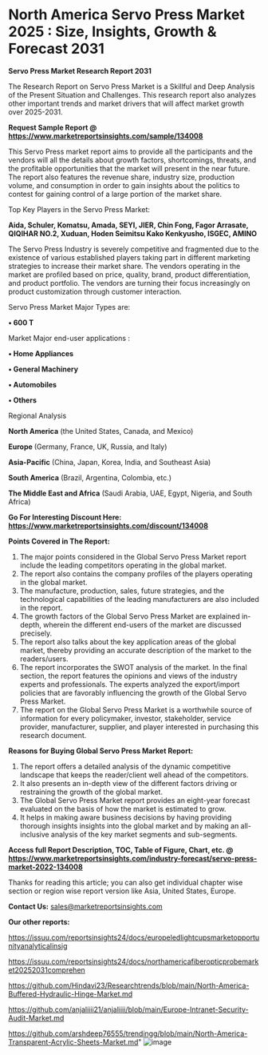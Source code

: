 # North America Servo Press Market 2025 : Size, Insights, Growth & Forecast 2031

<strong>Servo Press Market Research Report 2031</strong>

The Research Report on Servo Press Market is a Skillful and Deep Analysis of the Present Situation and Challenges. This research report also analyzes other important trends and market drivers that will affect market growth over 2025-2031.

<strong>Request Sample Report @ <a href=https://www.marketreportsinsights.com/sample/134008>https://www.marketreportsinsights.com/sample/134008</a></strong>

This Servo Press market report aims to provide all the participants and the vendors will all the details about growth factors, shortcomings, threats, and the profitable opportunities that the market will present in the near future. The report also features the revenue share, industry size, production volume, and consumption in order to gain insights about the politics to contest for gaining control of a large portion of the market share.

Top Key Players in the Servo Press Market:

<strong>Aida, Schuler, Komatsu, Amada, SEYI, JIER, Chin Fong, Fagor Arrasate, QIQIHAR NO.2, Xuduan, Hoden Seimitsu Kako Kenkyusho, ISGEC, AMINO</strong>

The Servo Press Industry is severely competitive and fragmented due to the existence of various established players taking part in different marketing strategies to increase their market share. The vendors operating in the market are profiled based on price, quality, brand, product differentiation, and product portfolio. The vendors are turning their focus increasingly on product customization through customer interaction.

Servo Press Market Major Types are:

<strong>• 600 T</strong>

Market Major end-user applications :

<strong>• Home Appliances

• General Machinery

• Automobiles

• Others</strong>

Regional Analysis

</u><strong><b>North America</b></strong> (the United States, Canada, and Mexico)

<strong><b>Europe </b></strong>(Germany, France, UK, Russia, and Italy)

<strong><b>Asia-Pacific</b></strong> (China, Japan, Korea, India, and Southeast Asia)

<strong><b>South America</b></strong> (Brazil, Argentina, Colombia, etc.)

<strong><b>The Middle East and Africa</b></strong> (Saudi Arabia, UAE, Egypt, Nigeria, and South Africa)

<strong>Go For Interesting Discount Here: <a href=https://www.marketreportsinsights.com/discount/134008>https://www.marketreportsinsights.com/discount/134008</a></strong>

<strong>Points Covered in The Report:</strong>
<ol>
  <li>The major points considered in the Global Servo Press Market report include the leading competitors operating in the global market.</li>
  <li>The report also contains the company profiles of the players operating in the global market.</li>
  <li>The manufacture, production, sales, future strategies, and the technological capabilities of the leading manufacturers are also included in the report.</li>
  <li>The growth factors of the Global Servo Press Market are explained in-depth, wherein the different end-users of the market are discussed precisely.</li>
  <li>The report also talks about the key application areas of the global market, thereby providing an accurate description of the market to the readers/users.</li>
  <li>The report incorporates the SWOT analysis of the market. In the final section, the report features the opinions and views of the industry experts and professionals. The experts analyzed the export/import policies that are favorably influencing the growth of the Global Servo Press Market.</li>
  <li>The report on the Global Servo Press Market is a worthwhile source of information for every policymaker, investor, stakeholder, service provider, manufacturer, supplier, and player interested in purchasing this research document.</li>
</ol>
<strong>Reasons for Buying Global Servo Press Market Report:</strong>

<ol>
  <li>The report offers a detailed analysis of the dynamic competitive landscape that keeps the reader/client well ahead of the competitors.</li>
  <li>It also presents an in-depth view of the different factors driving or restraining the growth of the global market.</li>
  <li>The Global Servo Press Market report provides an eight-year forecast evaluated on the basis of how the market is estimated to grow.</li>
  <li>It helps in making aware business decisions by having providing thorough insights insights into the global market and by making an all-inclusive analysis of the key market segments and sub-segments.</li>
</ol>
<strong>Access full Report Description, TOC, Table of Figure, Chart, etc. @ <a href=https://www.marketreportsinsights.com/industry-forecast/servo-press-market-2022-134008>https://www.marketreportsinsights.com/industry-forecast/servo-press-market-2022-134008</a></strong>


Thanks for reading this article; you can also get individual chapter wise section or region wise report version like Asia, United States, Europe.

<strong>Contact Us:</strong>
sales@marketreportsinsights.com

<strong>Our other reports:</strong>

<a href=https://issuu.com/reportsinsights24/docs/europeledlightcupsmarketopportunityanalyticalinsig>https://issuu.com/reportsinsights24/docs/europeledlightcupsmarketopportunityanalyticalinsig</a>

<a href=https://issuu.com/reportsinsights24/docs/northamericafiberopticprobemarket20252031comprehen>https://issuu.com/reportsinsights24/docs/northamericafiberopticprobemarket20252031comprehen</a>

<a href=https://github.com/Hindavi23/Researchtrends/blob/main/North-America-Buffered-Hydraulic-Hinge-Market.md>https://github.com/Hindavi23/Researchtrends/blob/main/North-America-Buffered-Hydraulic-Hinge-Market.md</a>

<a href=https://github.com/anjaliiii21/anjaliiii/blob/main/Europe-Intranet-Security-Audit-Market.md>https://github.com/anjaliiii21/anjaliiii/blob/main/Europe-Intranet-Security-Audit-Market.md</a>

<a href=https://github.com/arshdeep76555/trendingg/blob/main/North-America-Transparent-Acrylic-Sheets-Market.md>https://github.com/arshdeep76555/trendingg/blob/main/North-America-Transparent-Acrylic-Sheets-Market.md</a>"
![image](https://github.com/user-attachments/assets/6b1a0b83-5426-45cb-8a24-3517a39b42d3)
